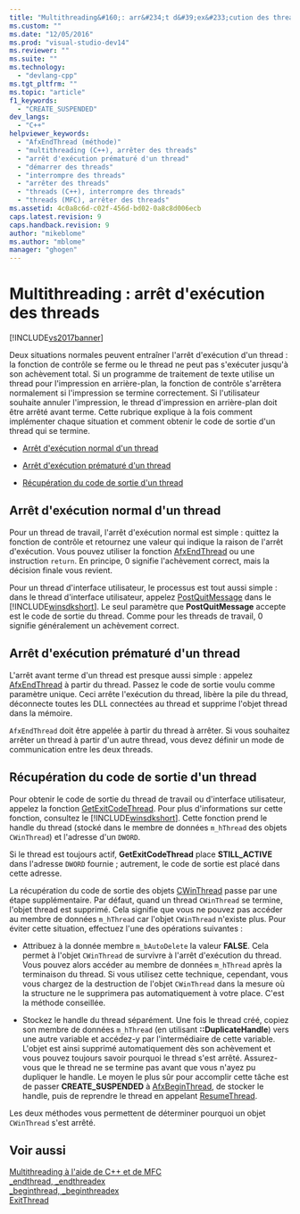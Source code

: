 ```yaml
---
title: "Multithreading&#160;: arr&#234;t d&#39;ex&#233;cution des threads | Microsoft Docs"
ms.custom: ""
ms.date: "12/05/2016"
ms.prod: "visual-studio-dev14"
ms.reviewer: ""
ms.suite: ""
ms.technology: 
  - "devlang-cpp"
ms.tgt_pltfrm: ""
ms.topic: "article"
f1_keywords: 
  - "CREATE_SUSPENDED"
dev_langs: 
  - "C++"
helpviewer_keywords: 
  - "AfxEndThread (méthode)"
  - "multithreading (C++), arrêter des threads"
  - "arrêt d'exécution prématuré d'un thread"
  - "démarrer des threads"
  - "interrompre des threads"
  - "arrêter des threads"
  - "threads (C++), interrompre des threads"
  - "threads (MFC), arrêter des threads"
ms.assetid: 4c0a8c6d-c02f-456d-bd02-0a8c8d006ecb
caps.latest.revision: 9
caps.handback.revision: 9
author: "mikeblome"
ms.author: "mblome"
manager: "ghogen"
---
```

# Multithreading&#160;: arr&#234;t d&#39;ex&#233;cution des threads
[!INCLUDE[vs2017banner](../assembler/inline/includes/vs2017banner.md)]

Deux situations normales peuvent entraîner l'arrêt d'exécution d'un thread : la fonction de contrôle se ferme ou le thread ne peut pas s'exécuter jusqu'à son achèvement total.  Si un programme de traitement de texte utilise un thread pour l'impression en arrière\-plan, la fonction de contrôle s'arrêtera normalement si l'impression se termine correctement.  Si l'utilisateur souhaite annuler l'impression, le thread d'impression en arrière\-plan doit être arrêté avant terme.  Cette rubrique explique à la fois comment implémenter chaque situation et comment obtenir le code de sortie d'un thread qui se termine.  
  
-   [Arrêt d'exécution normal d'un thread](#_core_normal_thread_termination)  
  
-   [Arrêt d'exécution prématuré d'un thread](#_core_premature_thread_termination)  
  
-   [Récupération du code de sortie d'un thread](#_core_retrieving_the_exit_code_of_a_thread)  
  
##  <a name="_core_normal_thread_termination"></a> Arrêt d'exécution normal d'un thread  
 Pour un thread de travail, l'arrêt d'exécution normal est simple : quittez la fonction de contrôle et retournez une valeur qui indique la raison de l'arrêt d'exécution.  Vous pouvez utiliser la fonction [AfxEndThread](../Topic/AfxEndThread.md) ou une instruction `return`.  En principe, 0 signifie l'achèvement correct, mais la décision finale vous revient.  
  
 Pour un thread d'interface utilisateur, le processus est tout aussi simple : dans le thread d'interface utilisateur, appelez [PostQuitMessage](http://msdn.microsoft.com/library/windows/desktop/ms644945) dans le [!INCLUDE[winsdkshort](../atl/reference/includes/winsdkshort_md.md)].  Le seul paramètre que **PostQuitMessage** accepte est le code de sortie du thread.  Comme pour les threads de travail, 0 signifie généralement un achèvement correct.  
  
##  <a name="_core_premature_thread_termination"></a> Arrêt d'exécution prématuré d'un thread  
 L'arrêt avant terme d'un thread est presque aussi simple : appelez [AfxEndThread](../Topic/AfxEndThread.md) à partir du thread.  Passez le code de sortie voulu comme paramètre unique.  Ceci arrête l'exécution du thread, libère la pile du thread, déconnecte toutes les DLL connectées au thread et supprime l'objet thread dans la mémoire.  
  
 `AfxEndThread` doit être appelée à partir du thread à arrêter.  Si vous souhaitez arrêter un thread à partir d'un autre thread, vous devez définir un mode de communication entre les deux threads.  
  
##  <a name="_core_retrieving_the_exit_code_of_a_thread"></a> Récupération du code de sortie d'un thread  
 Pour obtenir le code de sortie du thread de travail ou d'interface utilisateur, appelez la fonction [GetExitCodeThread](http://msdn.microsoft.com/library/windows/desktop/ms683190).  Pour plus d'informations sur cette fonction, consultez le [!INCLUDE[winsdkshort](../atl/reference/includes/winsdkshort_md.md)].  Cette fonction prend le handle du thread \(stocké dans le membre de données `m_hThread` des objets `CWinThread`\) et l'adresse d'un `DWORD`.  
  
 Si le thread est toujours actif, **GetExitCodeThread** place **STILL\_ACTIVE** dans l'adresse `DWORD` fournie ; autrement, le code de sortie est placé dans cette adresse.  
  
 La récupération du code de sortie des objets [CWinThread](../mfc/reference/cwinthread-class.md) passe par une étape supplémentaire.  Par défaut, quand un thread `CWinThread` se termine, l'objet thread est supprimé.  Cela signifie que vous ne pouvez pas accéder au membre de données `m_hThread` car l'objet `CWinThread` n'existe plus.  Pour éviter cette situation, effectuez l'une des opérations suivantes :  
  
-   Attribuez à la donnée membre `m_bAutoDelete` la valeur **FALSE**.  Cela permet à l'objet `CWinThread` de survivre à l'arrêt d'exécution du thread.  Vous pouvez alors accéder au membre de données `m_hThread` après la terminaison du thread.  Si vous utilisez cette technique, cependant, vous vous chargez de la destruction de l'objet `CWinThread` dans la mesure où la structure ne le supprimera pas automatiquement à votre place.  C'est la méthode conseillée.  
  
-   Stockez le handle du thread séparément.  Une fois le thread créé, copiez son membre de données `m_hThread` \(en utilisant **::DuplicateHandle**\) vers une autre variable et accédez\-y par l'intermédiaire de cette variable.  L'objet est ainsi supprimé automatiquement dès son achèvement et vous pouvez toujours savoir pourquoi le thread s'est arrêté.  Assurez\-vous que le thread ne se termine pas avant que vous n'ayez pu dupliquer le handle.  Le moyen le plus sûr pour accomplir cette tâche est de passer **CREATE\_SUSPENDED** à [AfxBeginThread](../Topic/AfxBeginThread.md), de stocker le handle, puis de reprendre le thread en appelant [ResumeThread](../Topic/CWinThread::ResumeThread.md).  
  
 Les deux méthodes vous permettent de déterminer pourquoi un objet `CWinThread` s'est arrêté.  
  
## Voir aussi  
 [Multithreading à l'aide de C\+\+ et de MFC](../parallel/multithreading-with-cpp-and-mfc.md)   
 [\_endthread, \_endthreadex](../c-runtime-library/reference/endthread-endthreadex.md)   
 [\_beginthread, \_beginthreadex](../c-runtime-library/reference/beginthread-beginthreadex.md)   
 [ExitThread](http://msdn.microsoft.com/library/windows/desktop/ms682659)